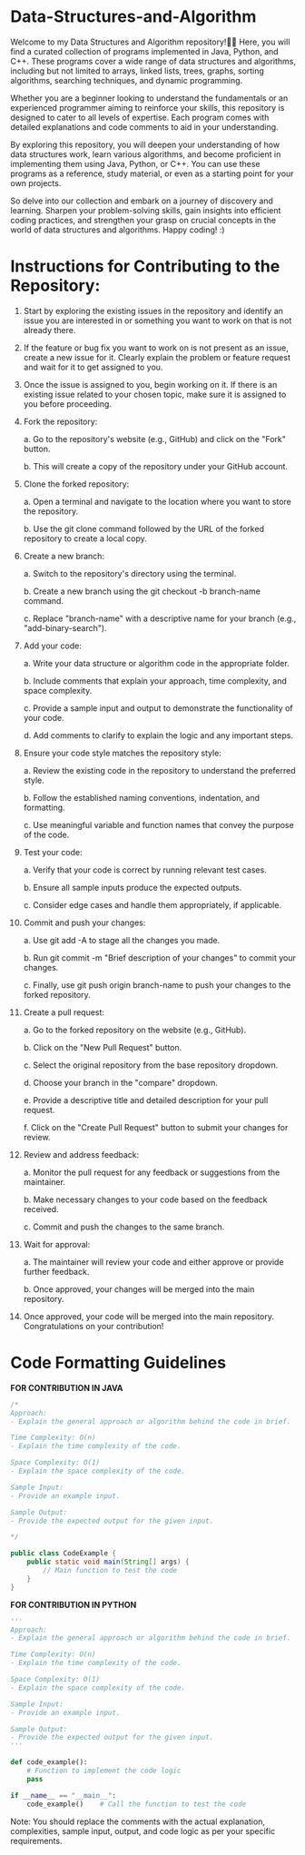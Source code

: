 # Data-Structures-and-Algorithm
Welcome to my Data Structures and Algorithm repository!👋🏻 Here, you will find a curated collection of programs implemented in Java, Python, and C++. These programs cover a wide range of data structures and algorithms, including but not limited to arrays, linked lists, trees, graphs, sorting algorithms, searching techniques, and dynamic programming.

Whether you are a beginner looking to understand the fundamentals or an experienced programmer aiming to reinforce your skills, this repository is designed to cater to all levels of expertise. Each program comes with detailed explanations and code comments to aid in your understanding. 

By exploring this repository, you will deepen your understanding of how data structures work, learn various algorithms, and become proficient in implementing them using Java, Python, or C++. You can use these programs as a reference, study material, or even as a starting point for your own projects.

So delve into our collection and embark on a journey of discovery and learning. Sharpen your problem-solving skills, gain insights into efficient coding practices, and strengthen your grasp on crucial concepts in the world of data structures and algorithms. Happy coding! :)

# Instructions for Contributing to the Repository:

1. Start by exploring the existing issues in the repository and identify an issue you are interested in or something you want to work on that is not already there.
2. If the feature or bug fix you want to work on is not present as an issue, create a new issue for it. Clearly explain the problem or feature request and wait for it to get assigned to you.
3. Once the issue is assigned to you, begin working on it. If there is an existing issue related to your chosen topic, make sure it is assigned to you before proceeding.
4. Fork the repository:
   
    a. Go to the repository's website (e.g., GitHub) and click on the "Fork" button.
   
    b. This will create a copy of the repository under your GitHub account.
   
5. Clone the forked repository:
   
    a. Open a terminal and navigate to the location where you want to store the repository.
   
    b. Use the git clone command followed by the URL of the forked repository to create a local copy.
   
6. Create a new branch:

    a. Switch to the repository's directory using the terminal.

    b. Create a new branch using the git checkout -b branch-name command.

    c. Replace "branch-name" with a descriptive name for your branch (e.g., "add-binary-search").
8. Add your code:

    a. Write your data structure or algorithm code in the appropriate folder.

    b. Include comments that explain your approach, time complexity, and space complexity.

    c. Provide a sample input and output to demonstrate the functionality of your code.

    d. Add comments to clarify to explain the logic and any important steps.
10. Ensure your code style matches the repository style:

    a. Review the existing code in the repository to understand the preferred style.
 
    b. Follow the established naming conventions, indentation, and formatting.

    c. Use meaningful variable and function names that convey the purpose of the code.
12. Test your code:

    a. Verify that your code is correct by running relevant test cases.

    b. Ensure all sample inputs produce the expected outputs.

    c. Consider edge cases and handle them appropriately, if applicable.
13. Commit and push your changes:

    a. Use git add -A to stage all the changes you made.

    b. Run git commit -m "Brief description of your changes" to commit your changes.

    c. Finally, use git push origin branch-name to push your changes to the forked repository.
14. Create a pull request:

    a. Go to the forked repository on the website (e.g., GitHub).

    b. Click on the "New Pull Request" button.

    c. Select the original repository from the base repository dropdown.

    d. Choose your branch in the "compare" dropdown.

    e. Provide a descriptive title and detailed description for your pull request.

    f. Click on the "Create Pull Request" button to submit your changes for review.

15. Review and address feedback:

    a. Monitor the pull request for any feedback or suggestions from the maintainer.

    b. Make necessary changes to your code based on the feedback received.

    c. Commit and push the changes to the same branch.

16. Wait for approval:

    a. The maintainer will review your code and either approve or provide further feedback.

    b. Once approved, your changes will be merged into the main repository.

17. Once approved, your code will be merged into the main repository. Congratulations on your contribution!

# Code Formatting Guidelines

**FOR CONTRIBUTION IN JAVA**

```java
/*
Approach:
- Explain the general approach or algorithm behind the code in brief.

Time Complexity: O(n)
- Explain the time complexity of the code.

Space Complexity: O(1)
- Explain the space complexity of the code.

Sample Input:
- Provide an example input.

Sample Output:
- Provide the expected output for the given input.

*/

public class CodeExample {
    public static void main(String[] args) {
        // Main function to test the code
    }
}
```

**FOR CONTRIBUTION IN PYTHON**

```python
'''
Approach:
- Explain the general approach or algorithm behind the code in brief.

Time Complexity: O(n)
- Explain the time complexity of the code.

Space Complexity: O(1)
- Explain the space complexity of the code.

Sample Input:
- Provide an example input.

Sample Output:
- Provide the expected output for the given input.
'''

def code_example():
    # Function to implement the code logic
    pass

if __name__ == "__main__":
    code_example()    # Call the function to test the code
```

Note: You should replace the comments with the actual explanation, complexities, sample input, output, and code logic as per your specific requirements.











